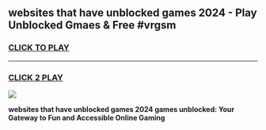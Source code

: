 
## websites that have unblocked games 2024 - Play Unblocked Gmaes & Free #vrgsm
<h3>
<a href="https://news.freeplayer.one?title=websites_that_have_unblocked_games_2024&ref=03M">CLICK TO PLAY</a></h3>
<hr>

<h3>
<a href="https://news.freeplayer.one?title=websites_that_have_unblocked_games_2024&ref=03M">CLICK 2 PLAY</a>
  
</h3>

<a href="https://news.freeplayer.one?title=websites_that_have_unblocked_games_2024&ref=03M"><img src="https://clearcache.store/games.png"></a>


**websites that have unblocked games 2024 games unblocked: Your Gateway to Fun and Accessible Online Gaming**
